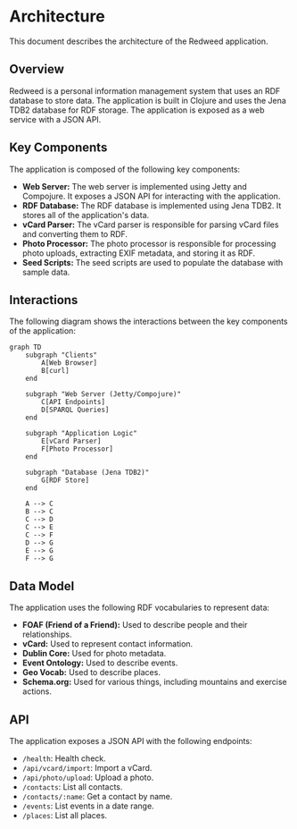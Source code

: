 # Architecture

This document describes the architecture of the Redweed application.

## Overview

Redweed is a personal information management system that uses an RDF database to store data. The application is built in Clojure and uses the Jena TDB2 database for RDF storage. The application is exposed as a web service with a JSON API.

## Key Components

The application is composed of the following key components:

*   **Web Server:** The web server is implemented using Jetty and Compojure. It exposes a JSON API for interacting with the application.
*   **RDF Database:** The RDF database is implemented using Jena TDB2. It stores all of the application's data.
*   **vCard Parser:** The vCard parser is responsible for parsing vCard files and converting them to RDF.
*   **Photo Processor:** The photo processor is responsible for processing photo uploads, extracting EXIF metadata, and storing it as RDF.
*   **Seed Scripts:** The seed scripts are used to populate the database with sample data.

## Interactions

The following diagram shows the interactions between the key components of the application:

```mermaid
graph TD
    subgraph "Clients"
        A[Web Browser]
        B[curl]
    end

    subgraph "Web Server (Jetty/Compojure)"
        C[API Endpoints]
        D[SPARQL Queries]
    end

    subgraph "Application Logic"
        E[vCard Parser]
        F[Photo Processor]
    end

    subgraph "Database (Jena TDB2)"
        G[RDF Store]
    end

    A --> C
    B --> C
    C --> D
    C --> E
    C --> F
    D --> G
    E --> G
    F --> G
```

## Data Model

The application uses the following RDF vocabularies to represent data:

*   **FOAF (Friend of a Friend):** Used to describe people and their relationships.
*   **vCard:** Used to represent contact information.
*   **Dublin Core:** Used for photo metadata.
*   **Event Ontology:** Used to describe events.
*   **Geo Vocab:** Used to describe places.
*   **Schema.org:** Used for various things, including mountains and exercise actions.

## API

The application exposes a JSON API with the following endpoints:

*   `/health`: Health check.
*   `/api/vcard/import`: Import a vCard.
*   `/api/photo/upload`: Upload a photo.
*   `/contacts`: List all contacts.
*   `/contacts/:name`: Get a contact by name.
*   `/events`: List events in a date range.
*   `/places`: List all places.

